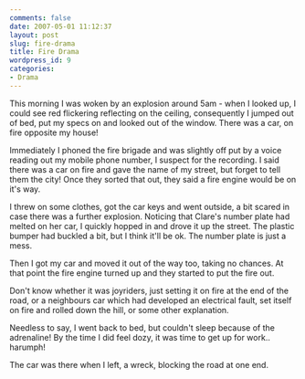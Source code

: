 ```yaml
---
comments: false
date: 2007-05-01 11:12:37
layout: post
slug: fire-drama
title: Fire Drama
wordpress_id: 9
categories:
- Drama
---
```


This morning I was woken by an explosion around 5am - when I looked up, I could see red flickering reflecting on the ceiling, consequently I jumped out of bed, put my specs on and looked out of the window. There was a car, on fire opposite my house!

Immediately I phoned the fire brigade and was slightly off put by a voice reading out my mobile phone number, I suspect for the recording. I said there was a car on fire and gave the name of my street, but forget to tell them the city! Once they sorted that out, they said a fire engine would be on it's way.

I threw on some clothes, got the car keys and went outside, a bit scared in case there was a further explosion. Noticing that Clare's number plate had melted on her car, I quickly hopped in and drove it up the street. The plastic bumper had buckled a bit, but I think it'll be ok. The number plate is just a mess.

Then I got my car and moved it out of the way too, taking no chances. At that point the fire engine turned up and they started to put the fire out.

Don't know whether it was joyriders, just setting it on fire at the end of the road, or a neighbours car which had developed an electrical fault, set itself on fire and rolled down the hill, or some other explanation.

Needless to say, I went back to bed, but couldn't sleep because of the adrenaline! By the time I did feel dozy, it was time to get up for work.. harumph!

The car was there when I left, a wreck, blocking the road at one end.
